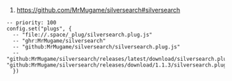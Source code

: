 
1. https://github.com/MrMugame/silversearch#silversearch

```space-lua
-- priority: 100
config.set("plugs", {
  -- "file://.space/_plug/silversearch.plug.js"
  -- "ghr:MrMugame/silversearch"
  -- "github:MrMugame/silversearch/silversearch.plug.js"
  -- "github:MrMugame/silversearch/releases/latest/download/silversearch.plug.js"
"github:MrMugame/silversearch/releases/download/1.1.3/silversearch.plug.js"
  })
```
